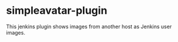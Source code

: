 simpleavatar-plugin
===================

This jenkins plugin shows images from another host as Jenkins user images.

